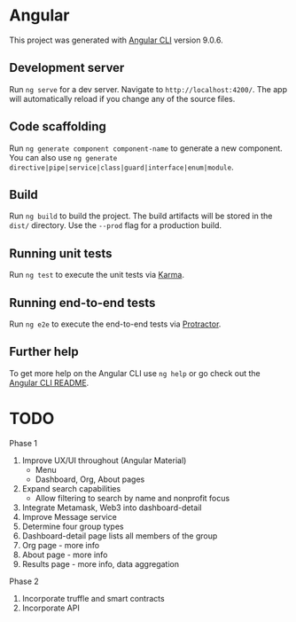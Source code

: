 
# Angular

This project was generated with [Angular CLI](https://github.com/angular/angular-cli) version 9.0.6.

## Development server

Run `ng serve` for a dev server. Navigate to `http://localhost:4200/`. The app will automatically reload if you change any of the source files.

## Code scaffolding

Run `ng generate component component-name` to generate a new component. You can also use `ng generate directive|pipe|service|class|guard|interface|enum|module`.

## Build

Run `ng build` to build the project. The build artifacts will be stored in the `dist/` directory. Use the `--prod` flag for a production build.

## Running unit tests

Run `ng test` to execute the unit tests via [Karma](https://karma-runner.github.io).

## Running end-to-end tests

Run `ng e2e` to execute the end-to-end tests via [Protractor](http://www.protractortest.org/).

## Further help

To get more help on the Angular CLI use `ng help` or go check out the [Angular CLI README](https://github.com/angular/angular-cli/blob/master/README.md).

# TODO

Phase 1
1. Improve UX/UI throughout (Angular Material)
    - Menu
    - Dashboard, Org, About pages
2. Expand search capabilities
    - Allow filtering to search by name and nonprofit focus
3. Integrate Metamask, Web3 into dashboard-detail
4. Improve Message service
5. Determine four group types
6. Dashboard-detail page lists all members of the group
7. Org page - more info
8. About page - more info
9. Results page - more info, data aggregation

Phase 2
1. Incorporate truffle and smart contracts
2. Incorporate API